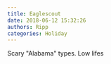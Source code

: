 ```yaml
---
title: Eaglescout
date: 2018-06-12 15:32:26
authors: Ripp
categories: Holiday
---
```


 Scary "Alabama" types. Low lifes